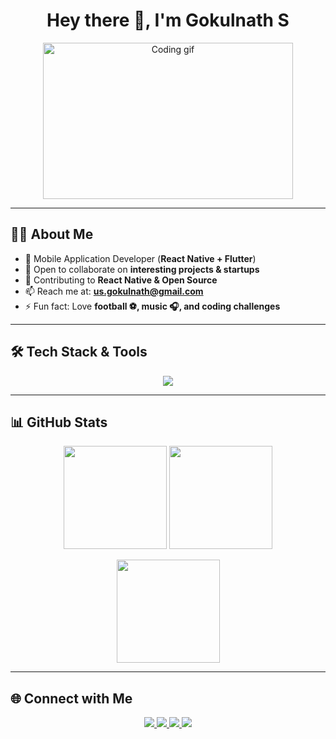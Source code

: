 <h1 align="center">Hey there 👋, I'm Gokulnath S</h1>

<p align="center">
  <img src="https://media2.giphy.com/media/qgQUggAC3Pfv687qPC/giphy.gif" width="400" height="250" alt="Coding gif"/>
</p>

---

## 🧑‍💻 About Me

- 🌱 Mobile Application Developer (**React Native + Flutter**)  
- 👯 Open to collaborate on **interesting projects & startups**  
- 🤝 Contributing to **React Native & Open Source**  
- 📫 Reach me at: **us.gokulnath@gmail.com**  
- ⚡ Fun fact: Love **football ⚽, music 🎧, and coding challenges**  

---

## 🛠 Tech Stack & Tools

<p align="center">
  <img src="https://skillicons.dev/icons?i=react,flutter,js,ts,redux,nodejs,firebase,git,linux,vscode" />
</p>

---

## 📊 GitHub Stats  

<p align="center">
  <img src="https://github-readme-stats.vercel.app/api?username=GOKULNATH-SELVARAJ&show_icons=true&theme=github_dark" height="165"/>
  <img src="https://github-readme-stats.vercel.app/api/top-langs/?username=GOKULNATH-SELVARAJ&layout=compact&theme=github_dark" height="165"/>
</p>

<p align="center">
  <img src="https://streak-stats.demolab.com?user=GOKULNATH-SELVARAJ&theme=github-dark&border_radius=10" height="165"/>
</p>

---

## 🌐 Connect with Me  

<p align="center">
  <a href="mailto:us.gokulnath@gmail.com">
    <img src="https://img.shields.io/badge/Gmail-D14836?style=for-the-badge&logo=gmail&logoColor=white"/>
  </a>
  <a href="https://www.linkedin.com/in/gokulnath-selvaraj/">
    <img src="https://img.shields.io/badge/LinkedIn-0077B5?style=for-the-badge&logo=linkedin&logoColor=white"/>
  </a>
  <a href="https://github.com/GOKULNATH-SELVARAJ">
    <img src="https://img.shields.io/badge/GitHub-100000?style=for-the-badge&logo=github&logoColor=white"/>
  </a>
  <a href="https://gokulnath-selvaraj.github.io/Portfolio/">
    <img src="https://img.shields.io/badge/Portfolio-FF5722?style=for-the-badge&logo=react&logoColor=white"/>
  </a>
</p>

